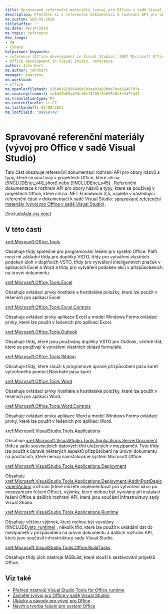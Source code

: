 ```yaml
---
title: Spravované referenční materiály (vývoj pro Office v sadě Visual Studio)
description: Přečtěte si o referenční dokumentaci k rozhraní API pro obory názvů a typy, které se používají v projektech Office, které cílí na .NET Framework.
ms.custom: SEO-VS-2020
titleSuffix: ''
ms.date: 08/14/2019
ms.topic: reference
dev_langs:
- VB
- CSharp
helpviewer_keywords:
- reference [Office development in Visual Studio], 2007 Microsoft Office system
- Office development in Visual Studio, reference
author: John-Hart
ms.author: johnhart
manager: jmartens
ms.workload:
- office
ms.openlocfilehash: 9364b191886408e509aa09a83bde70ce8240707e
ms.sourcegitcommit: ae6d47b09a439cd0e13180f5e89510e3e347fd47
ms.translationtype: MT
ms.contentlocale: cs-CZ
ms.lasthandoff: 02/08/2021
ms.locfileid: "99958749"
---
```

# <a name="managed-reference-office-development-in-visual-studio"></a>Spravované referenční materiály (vývoj pro Office v sadě Visual Studio)
  Tato část obsahuje referenční dokumentaci rozhraní API pro obory názvů a typy, které se používají v projektech Office, které cílí na [!INCLUDE[net_v40_short](../sharepoint/includes/net-v40-short-md.md)] nebo [!INCLUDE[net_v45](includes/net-v45-md.md)] . Referenční dokumentace k rozhraní API pro obory názvů a typy, které se používají v projektech Office, které cílí na .NET Framework 3,5, najdete v následující referenční části v dokumentaci k sadě Visual Studio: [spravované referenční materiály (vývoj pro Office v sadě Visual Studio)](managed-reference-office-development-in-visual-studio.md).

[!include[Add-ins note](includes/addinsnote.md)]

## <a name="in-this-section"></a>V této části
 <xref:Microsoft.Office.Tools>

 Obsahuje třídy společné pro programování řešení pro systém Office. Patří mezi ně základní třída pro doplňky VSTO, třídy pro vytváření vlastních podoken úloh v doplňcích VSTO, třídy pro vytváření inteligentních značek v aplikacích Excel a Word a třídy pro vytváření podoken akcí v přizpůsobeních na úrovni dokumentu.

 <xref:Microsoft.Office.Tools.Excel>

 Obsahuje ovládací prvky hostitele a hostitelské položky, které lze použít v řešeních pro aplikaci Excel.

 <xref:Microsoft.Office.Tools.Excel.Controls>

 Obsahuje ovládací prvky aplikace Excel a model Windows Forms ovládací prvky, které lze použít v řešeních pro aplikaci Excel.

 <xref:Microsoft.Office.Tools.Outlook>

 Obsahuje třídy, které jsou používány doplňky VSTO pro Outlook, včetně tříd, které se používají k vytváření vlastních oblastí formuláře.

 <xref:Microsoft.Office.Tools.Ribbon>

 Obsahuje třídy, které slouží k programové úpravě přizpůsobení pásu karet vytvořeného pomocí Návrháře pásu karet.

 <xref:Microsoft.Office.Tools.Word>

 Obsahuje ovládací prvky hostitele a hostitelské položky, které lze použít v řešeních pro aplikaci Word.

 <xref:Microsoft.Office.Tools.Word.Controls>

 Obsahuje ovládací prvky aplikace Word a model Windows Forms ovládací prvky, které lze použít v řešeních pro aplikaci Word.

 <xref:Microsoft.VisualStudio.Tools.Applications>

 Obsahuje <xref:Microsoft.VisualStudio.Tools.Applications.ServerDocument> třídu a sadu souvisejících datových tříd uložených v mezipaměti. Tyto třídy lze použít k úpravě některých aspektů přizpůsobení na úrovni dokumentu na počítačích, které nemají nainstalované systém Microsoft Office.

 <xref:Microsoft.VisualStudio.Tools.Applications.Deployment>

 Obsahuje <xref:Microsoft.VisualStudio.Tools.Applications.Deployment.IAddInPostDeploymentAction> rozhraní (které můžete implementovat pro vytvoření *akce po nasazení* pro řešení Office), výjimky, které mohou být vyvolány při instalaci řešení Office a dalších rozhraní API, která jsou součástí infrastruktury sady Visual Studio.

 <xref:Microsoft.VisualStudio.Tools.Applications.Runtime>

 Obsahuje většinu výjimek, které mohou být vyvolány [!INCLUDE[vsto_runtime](includes/vsto-runtime-md.md)] , několik tříd, které lze použít k ukládání dat do mezipaměti v přizpůsobení na úrovni dokumentu a dalších rozhraní API, která jsou součástí infrastruktury sady Visual Studio.

 <xref:Microsoft.VisualStudio.Tools.Office.BuildTasks>

 Obsahuje třídy úloh nástroje MSBuild, které slouží k sestavování projektů Office.

## <a name="see-also"></a>Viz také
- [Přehled nástrojů Visual Studio Tools for Office runtime](visual-studio-tools-for-office-runtime-overview.md)
- [Začněte &#40;vývoj pro Office v sadě Visual Studio&#41;](getting-started-office-development-in-visual-studio.md)
- [Ukázky a návody pro vývoj pro Office](office-development-samples-and-walkthroughs.md)
- [Návrh a tvorba řešení pro systém Office](designing-and-creating-office-solutions.md)
